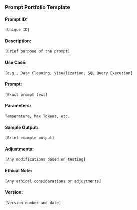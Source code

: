 
### Prompt Portfolio Template

#### Prompt ID:
`[Unique ID]`

#### Description:
`[Brief purpose of the prompt]`

#### Use Case:
`[e.g., Data Cleaning, Visualization, SQL Query Execution]`

#### Prompt:
`[Exact prompt text]`

#### Parameters:
`Temperature, Max Tokens, etc.`

#### Sample Output:
`[Brief example output]`

#### Adjustments:
`[Any modifications based on testing]`

#### Ethical Note:
`[Any ethical considerations or adjustments]`

#### Version:
`[Version number and date]`
